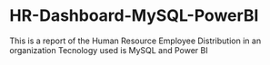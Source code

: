 # HR-Dashboard-MySQL-PowerBI
This is a report of the Human Resource Employee Distribution in an organization
Tecnology used is MySQL and Power BI
